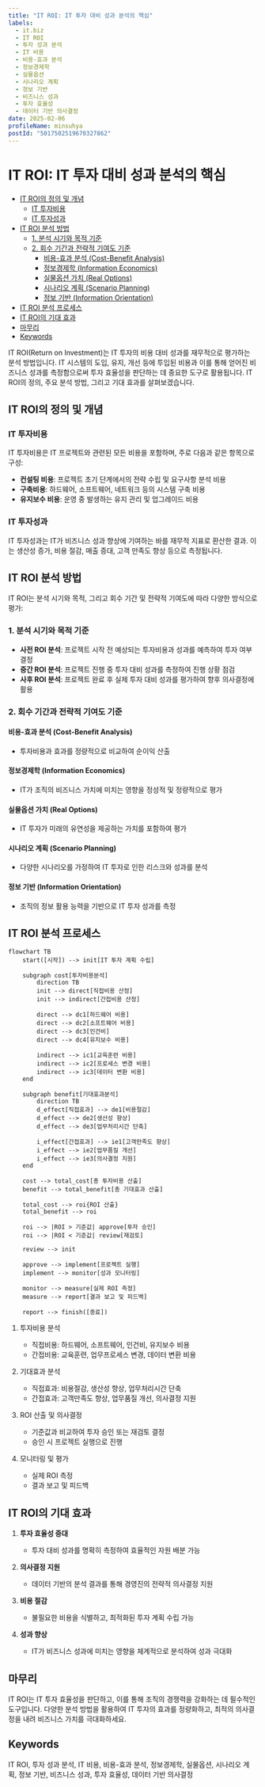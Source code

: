 ```yaml
---
title: "IT ROI: IT 투자 대비 성과 분석의 핵심"
labels:
  - it.biz
  - IT ROI
  - 투자 성과 분석
  - IT 비용
  - 비용-효과 분석
  - 정보경제학
  - 실물옵션
  - 시나리오 계획
  - 정보 기반
  - 비즈니스 성과
  - 투자 효율성
  - 데이터 기반 의사결정
date: 2025-02-06
profileName: minsuhya
postId: "5017502519670327862"
---
```



# IT ROI: IT 투자 대비 성과 분석의 핵심

<!-- mtoc-start -->

- [IT ROI의 정의 및 개념](#it-roi의-정의-및-개념)
  - [IT 투자비용](#it-투자비용)
  - [IT 투자성과](#it-투자성과)
- [IT ROI 분석 방법](#it-roi-분석-방법)
  - [1. 분석 시기와 목적 기준](#1-분석-시기와-목적-기준)
  - [2. 회수 기간과 전략적 기여도 기준](#2-회수-기간과-전략적-기여도-기준)
    - [비용-효과 분석 (Cost-Benefit Analysis)](#비용-효과-분석-cost-benefit-analysis)
    - [정보경제학 (Information Economics)](#정보경제학-information-economics)
    - [실물옵션 가치 (Real Options)](#실물옵션-가치-real-options)
    - [시나리오 계획 (Scenario Planning)](#시나리오-계획-scenario-planning)
    - [정보 기반 (Information Orientation)](#정보-기반-information-orientation)
- [IT ROI 분석 프로세스](#it-roi-분석-프로세스)
- [IT ROI의 기대 효과](#it-roi의-기대-효과)
- [마무리](#마무리)
- [Keywords](#keywords)

<!-- mtoc-end -->

IT ROI(Return on Investment)는 IT 투자의 비용 대비 성과를 재무적으로 평가하는 분석 방법입니다. IT 시스템의 도입, 유지, 개선 등에 투입된 비용과 이를 통해 얻어진 비즈니스 성과를 측정함으로써 투자 효율성을 판단하는 데 중요한 도구로 활용됩니다. IT ROI의 정의, 주요 분석 방법, 그리고 기대 효과를 살펴보겠습니다.

## IT ROI의 정의 및 개념

### IT 투자비용

IT 투자비용은 IT 프로젝트와 관련된 모든 비용을 포함하며, 주로 다음과 같은 항목으로 구성:

- **컨설팅 비용**: 프로젝트 초기 단계에서의 전략 수립 및 요구사항 분석 비용
- **구축비용**: 하드웨어, 소프트웨어, 네트워크 등의 시스템 구축 비용
- **유지보수 비용**: 운영 중 발생하는 유지 관리 및 업그레이드 비용

### IT 투자성과

IT 투자성과는 IT가 비즈니스 성과 향상에 기여하는 바를 재무적 지표로 환산한 결과. 이는 생산성 증가, 비용 절감, 매출 증대, 고객 만족도 향상 등으로 측정됩니다.

## IT ROI 분석 방법

IT ROI는 분석 시기와 목적, 그리고 회수 기간 및 전략적 기여도에 따라 다양한 방식으로 평가:

### 1. 분석 시기와 목적 기준

- **사전 ROI 분석**: 프로젝트 시작 전 예상되는 투자비용과 성과를 예측하여 투자 여부 결정
- **중간 ROI 분석**: 프로젝트 진행 중 투자 대비 성과를 측정하여 진행 상황 점검
- **사후 ROI 분석**: 프로젝트 완료 후 실제 투자 대비 성과를 평가하여 향후 의사결정에 활용

### 2. 회수 기간과 전략적 기여도 기준

#### 비용-효과 분석 (Cost-Benefit Analysis)

- 투자비용과 효과를 정량적으로 비교하여 순이익 산출

#### 정보경제학 (Information Economics)

- IT가 조직의 비즈니스 가치에 미치는 영향을 정성적 및 정량적으로 평가

#### 실물옵션 가치 (Real Options)

- IT 투자가 미래의 유연성을 제공하는 가치를 포함하여 평가

#### 시나리오 계획 (Scenario Planning)

- 다양한 시나리오를 가정하여 IT 투자로 인한 리스크와 성과를 분석

#### 정보 기반 (Information Orientation)

- 조직의 정보 활용 능력을 기반으로 IT 투자 성과를 측정

## IT ROI 분석 프로세스

```mermaid
flowchart TB
    start([시작]) --> init[IT 투자 계획 수립]

    subgraph cost[투자비용분석]
        direction TB
        init --> direct[직접비용 산정]
        init --> indirect[간접비용 산정]

        direct --> dc1[하드웨어 비용]
        direct --> dc2[소프트웨어 비용]
        direct --> dc3[인건비]
        direct --> dc4[유지보수 비용]

        indirect --> ic1[교육훈련 비용]
        indirect --> ic2[프로세스 변경 비용]
        indirect --> ic3[데이터 변환 비용]
    end

    subgraph benefit[기대효과분석]
        direction TB
        d_effect[직접효과] --> de1[비용절감]
        d_effect --> de2[생산성 향상]
        d_effect --> de3[업무처리시간 단축]

        i_effect[간접효과] --> ie1[고객만족도 향상]
        i_effect --> ie2[업무품질 개선]
        i_effect --> ie3[의사결정 지원]
    end

    cost --> total_cost[총 투자비용 산출]
    benefit --> total_benefit[총 기대효과 산출]

    total_cost --> roi{ROI 산출}
    total_benefit --> roi

    roi --> |ROI > 기준값| approve[투자 승인]
    roi --> |ROI < 기준값| review[재검토]

    review --> init

    approve --> implement[프로젝트 실행]
    implement --> monitor[성과 모니터링]

    monitor --> measure[실제 ROI 측정]
    measure --> report[결과 보고 및 피드백]

    report --> finish([종료])
```

1. 투자비용 분석

   - 직접비용: 하드웨어, 소프트웨어, 인건비, 유지보수 비용
   - 간접비용: 교육훈련, 업무프로세스 변경, 데이터 변환 비용

2. 기대효과 분석

   - 직접효과: 비용절감, 생산성 향상, 업무처리시간 단축
   - 간접효과: 고객만족도 향상, 업무품질 개선, 의사결정 지원

3. ROI 산출 및 의사결정

   - 기준값과 비교하여 투자 승인 또는 재검토 결정
   - 승인 시 프로젝트 실행으로 진행

4. 모니터링 및 평가
   - 실제 ROI 측정
   - 결과 보고 및 피드백

## IT ROI의 기대 효과

1. **투자 효율성 증대**

   - 투자 대비 성과를 명확히 측정하여 효율적인 자원 배분 가능

2. **의사결정 지원**

   - 데이터 기반의 분석 결과를 통해 경영진의 전략적 의사결정 지원

3. **비용 절감**

   - 불필요한 비용을 식별하고, 최적화된 투자 계획 수립 가능

4. **성과 향상**
   - IT가 비즈니스 성과에 미치는 영향을 체계적으로 분석하여 성과 극대화

## 마무리

IT ROI는 IT 투자 효율성을 판단하고, 이를 통해 조직의 경쟁력을 강화하는 데 필수적인 도구입니다. 다양한 분석 방법을 활용하여 IT 투자의 효과를 정량화하고, 최적의 의사결정을 내려 비즈니스 가치를 극대화하세요.

## Keywords

IT ROI, 투자 성과 분석, IT 비용, 비용-효과 분석, 정보경제학, 실물옵션, 시나리오 계획, 정보 기반, 비즈니스 성과, 투자 효율성, 데이터 기반 의사결정